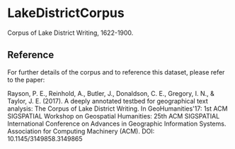 # LakeDistrictCorpus
Corpus of Lake District Writing, 1622-1900.

## Reference

For further details of the corpus and to reference this dataset, please refer to the paper:

Rayson, P. E., Reinhold, A., Butler, J., Donaldson, C. E., Gregory, I. N., & Taylor, J. E. (2017). A deeply annotated testbed for geographical text analysis: The Corpus of Lake District Writing. In GeoHumanities'17: 1st ACM SIGSPATIAL Workshop on Geospatial Humanities: 25th ACM SIGSPATIAL International Conference on Advances in Geographic Information Systems. Association for Computing Machinery (ACM). DOI: 10.1145/3149858.3149865

